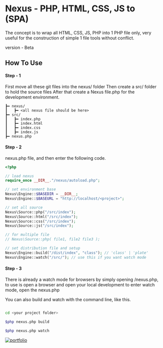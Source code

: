 
# Nexus - PHP, HTML, CSS, JS to (SPA)

The concept is to wrap all HTML, CSS, JS, PHP into 1 PHP file only, very useful for the construction of simple 1 file tools without conflict.

version - Beta

## How To Use

#### Step - 1
First move all these git files into the nexus/ folder
Then create a src/ folder to hold the source files
After that create a Nexus file.php for the development environment.

```markup
┣━ nexus/
┃   ┣━ <all nexus file should be here>
┣━ src/
┃   ┣━ index.php
┃   ┣━ index.html
┃   ┣━ index.css
┃   ┣━ index.js
┣━ nexus.php

```

#### Step - 2

nexus.php file, and then enter the following code.

```php
<?php

// load nexus 
require_once __DIR__."/nexus/autoload.php";

// set environment base
Nexus\Engine::$BASEDIR = __DIR__;
Nexus\Engine::$BASEURL = "http://localhost/<project>";

// set all source
Nexus\Source::php("/src/index");
Nexus\Source::html("/src/index");
Nexus\Source::css("/src/index");
Nexus\Source::js("/src/index");

// for multiple file
// Nexus\Source::php( file1, file2 file3 );

// set distribution file and setup
Nexus\Engine::build("/dist/index", "class"); // 'class' | 'plate'
Nexus\Engine::watch("/src/"); // use this if you want watch mode
```

#### Step - 3

There is already a watch mode for browsers by simply opening <your project>/nexus.php,
to use is open a browser and open your local development to enter watch mode, open the nexus.php

You can also build and watch with the command line, like this.
```bash

cd <your project folder>

$php nexus.php build

$php nexus.php watch

```



[![portfolio](https://ik.imagekit.io/anwarachilles/devneet-powered.svg?updatedAt=1704389411574)]('#')